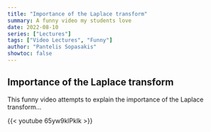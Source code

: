 ```yaml
---
title: "Importance of the Laplace transform"
summary: A funny video my students love
date: 2022-08-10
series: ["Lectures"]
tags: ["Video Lectures", "Funny"]
author: "Pantelis Sopasakis"
showtoc: false
---
```


## Importance of the Laplace transform

This funny video attempts to explain the importance of the Laplace transform...

{{< youtube 65yw9klPklk >}}




